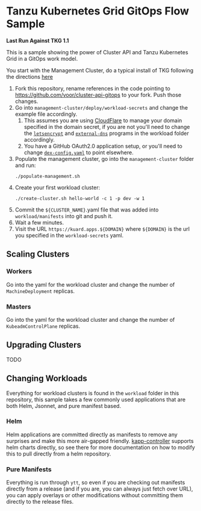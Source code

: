 # Tanzu Kubernetes Grid GitOps Flow Sample

**Last Run Against TKG 1.1**

This is a sample showing the power of Cluster API and Tanzu Kubernetes Grid in a GitOps work model.

You start with the Management Cluster, do a typical install of TKG following the directions [here](https://docs.vmware.com/en/VMware-Tanzu-Kubernetes-Grid/1.1/vmware-tanzu-kubernetes-grid-11/GUID-index.html)

1. Fork this repository, rename references in the code pointing to https://github.com/voor/cluster-api-gitops to your fork.  Push those changes.
1. Go into `management-cluster/deploy/workload-secrets` and change the example file accordingly.  
    1. This assumes you are using [CloudFlare](https://www.cloudflare.com/) to manage your domain specified in the domain secret, if you are not you'll need to change the [`letsencrypt`](workload/letsencrypt/manifests/letsencrypt-issuer.yaml#L19-L21) and [`external-dns`](workload/external-dns/manifests/external-dns.yaml#L67-L78) programs in the workload folder accordingly.
    1. You have a GitHub OAuth2.0 application setup, or you'll need to change [`dex-config.yaml`](workload/dex/manifests/dex-config.yaml#L35-L47) to point elsewhere.
1. Populate the management cluster, go into the `management-cluster` folder and run:
    ```
    ./populate-management.sh
    ```
1. Create your first workload cluster:
    ```
    ./create-cluster.sh hello-world -c 1 -p dev -w 1
    ```
1. Commit the `${CLUSTER_NAME}`.yaml file that was added into `workload/manifests` into git and push it.
1. Wait a few minutes.
1. Visit the URL `https://kuard.apps.${DOMAIN}` where `${DOMAIN}` is the url you specified in the `workload-secrets` yaml.

## Scaling Clusters

### Workers
Go into the yaml for the workload cluster and change the number of `MachineDeployment` replicas.

### Masters
Go into the yaml for the workload cluster and change the number of `KubeadmControlPlane` replicas.

## Upgrading Clusters

TODO

## Changing Workloads

Everything for workload clusters is found in the `workload` folder in this repository, this sample takes a few commonly used applications that are both Helm, Jsonnet, and pure manifest based.

### Helm

Helm applications are committed directly as manifests to remove any surprises and make this more air-gapped friendly.  [kapp-controller](https://github.com/k14s/kapp-controller) supports helm charts directly, so see there for more documentation on how to modify this to pull directly from a helm repository.

### Pure Manifests

Everything is run through `ytt`, so even if you are checking out manifests directly from a release (and if you are, you can always just fetch over URL), you can apply overlays or other modifications without committing them directly to the release files.